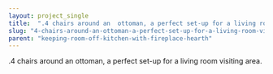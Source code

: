 ```yaml
---
layout: project_single
title:  ".4 chairs around an  ottoman, a perfect set-up for a living room visiting area."
slug: "4-chairs-around-an-ottoman-a-perfect-set-up-for-a-living-room-visiting-area"
parent: "keeping-room-off-kitchen-with-fireplace-hearth"
---
```

.4 chairs around an  ottoman, a perfect set-up for a living room visiting area.